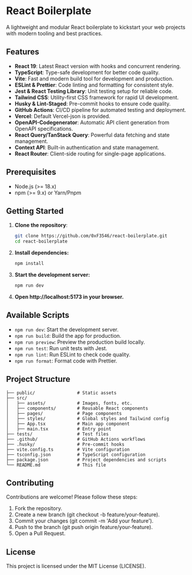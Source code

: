 # React Boilerplate

A lightweight and modular React boilerplate to kickstart your web projects with modern tooling and best practices.

## Features

- **React 19**: Latest React version with hooks and concurrent rendering.
- **TypeScript**: Type-safe development for better code quality.
- **Vite**: Fast and modern build tool for development and production.
- **ESLint & Prettier**: Code linting and formatting for consistent style.
- **Jest & React Testing Library**: Unit testing setup for reliable code.
- **Tailwind CSS**: Utility-first CSS framework for rapid UI development.
- **Husky & Lint-Staged**: Pre-commit hooks to ensure code quality.
- **GitHub Actions**: CI/CD pipeline for automated testing and deployment.
- **Vercel**: Default Vercel-json is provided.
- **OpenAPI-Codegenerator**: Automatic API client generation from OpenAPI specifications.
- **React Query/TanStack Query**: Powerful data fetching and state management.
- **Context API**: Built-in authentication and state management.
- **React Router**: Client-side routing for single-page applications.

## Prerequisites

- Node.js (>= 18.x)
- npm (>= 9.x) or Yarn/Pnpm

## Getting Started

1. **Clone the repository**:
   ```bash
   git clone https://github.com/0xF3546/react-boilerplate.git
   cd react-boilerplate
2. **Install dependencies:**
    ```bash
    npm install
3. **Start the development server:**
    ```bash
    npm run dev
4. **Open http://localhost:5173 in your browser.**

## Available Scripts
- ```npm run dev```: Start the development server.
- ```npm run build```: Build the app for production.
- ```npm run preview```: Preview the production build locally.
- ```npm run test```: Run unit tests with Jest.
- ```npm run lint```: Run ESLint to check code quality.
- ```npm run format```: Format code with Prettier.
## Project Structure
    ├── public/                # Static assets
    ├── src/
    │   ├── assets/            # Images, fonts, etc.
    │   ├── components/        # Reusable React components
    │   ├── pages/             # Page components
    │   ├── styles/            # Global styles and Tailwind config
    │   ├── App.tsx            # Main app component
    │   ├── main.tsx           # Entry point
    ├── tests/                 # Test files
    ├── .github/               # GitHub Actions workflows
    ├── .husky/                # Pre-commit hooks
    ├── vite.config.ts         # Vite configuration
    ├── tsconfig.json          # TypeScript configuration
    ├── package.json           # Project dependencies and scripts
    └── README.md              # This file

## Contributing
Contributions are welcome! Please follow these steps:
1. Fork the repository.
2. Create a new branch (git checkout -b feature/your-feature).
3. Commit your changes (git commit -m 'Add your feature').
4. Push to the branch (git push origin feature/your-feature).
5. Open a Pull Request.

## License
This project is licensed under the MIT License (LICENSE).